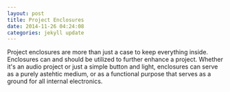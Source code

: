 ```yaml
---
layout: post
title: Project Enclosures
date: 2014-11-26 04:24:08
categories: jekyll update
---
```

Project enclosures are more than just a case to keep everything inside. Enclosures can and should be utilized to further enhance a project. Whether it's an audio project or just a simple button and light, enclosures can serve as a purely astehtic medium, or as a functional purpose that serves as a ground for all internal electronics.
